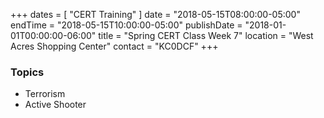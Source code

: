 +++
dates = [ "CERT Training" ]
date = "2018-05-15T08:00:00-05:00"
endTime = "2018-05-15T10:00:00-05:00"
publishDate = "2018-01-01T00:00:00-06:00"
title = "Spring CERT Class Week 7"
location = "West Acres Shopping Center"
contact = "KC0DCF"
+++
### Topics

* Terrorism
* Active Shooter

